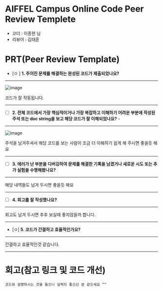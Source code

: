 # AIFFEL Campus Online Code Peer Review Templete

- 코더 : 이종현 님
- 리뷰어 : 김태훈

# PRT(Peer Review Template)

- [ㅇ ] **1. 주어진 문제를 해결하는 완성된 코드가 제출되었나요?**
***
  ![image](https://github.com/user-attachments/assets/737d62fe-9cc3-4c90-afbb-b10d0c9275c2)

  코드가 잘 작동됩니다.

***
- [ ] **2. 전체 코드에서 가장 핵심적이거나 가장 복잡하고 이해하기 어려운 부분에 작성된
      주석 또는 doc string을 보고 해당 코드가 잘 이해되었나요?** -
***
   ![image](https://github.com/user-attachments/assets/ad680d09-6ba3-4778-b738-43e88b4a0c5d)

   주석을 남겨주셔서 해당 코드를 보는 사람이 조금 더 이해하기 쉽게 해 주시면 좋을듯 해요
***

     



   
- [ ] **3. 에러가 난 부분을 디버깅하여 문제를 해결한 기록을 남겼거나
      새로운 시도 또는 추가 실험을 수행해봤나요?**
***
해당 내역들도 남겨 두시면 좋을듯 해요
***
- [ ] **4. 회고를 잘 작성했나요?**
***
회고도 남겨 두시면 추후 보실때 좋지않을까 합니다.
***
- [ㅇ] **5. 코드가 간결하고 효율적인가요?**
***
간결하고 효율적인것 같습니다.
***

# 회고(참고 링크 및 코드 개선)

```
코드와 설명하시는 것을 들으니 실력이 좋으신 분 같으세요 ^^
```
